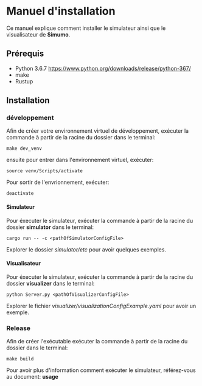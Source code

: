 # Manuel d'installation #
Ce manuel explique comment installer le simulateur ainsi que le visualisateur de **Simumo**.


## Prérequis ##
* Python 3.6.7 https://www.python.org/downloads/release/python-367/
* make
* Rustup

## Installation ##

### développement ##
Afin de créer votre environnement virtuel de développement, exécuter la commande à partir de la racine du dossier dans le terminal:
```
make dev_venv
```
ensuite pour entrer dans l'environnement virtuel, exécuter:
```
source venv/Scripts/activate
```

Pour sortir de l'envrionnement, exécuter:
```
deactivate
```
#### Simulateur ####
Pour éxecuter le simulateur,  exécuter la commande à partir de la racine du dossier **simulator** dans le terminal:
```
cargo run -- -c <pathOfSimulatorConfigFile>
```
Explorer le dossier *simulator/etc* pour avoir quelques exemples.
#### Visualisateur ####
Pour éxecuter le simulateur,  exécuter la commande à partir de la racine du dossier **visualizer** dans le terminal:
```
python Server.py <pathOfVisualizerConfigFile>
```
Explorer le fichier *visualizer/visualizationConfigExample.yaml* pour avoir un exemple.

### Release ###
Afin de créer l'exécutable exécuter la commande à partir de la racine du dossier dans le terminal:
```
make build
```

Pour avoir plus d'information comment exécuter le simulateur, référez-vous au document: **usage**

